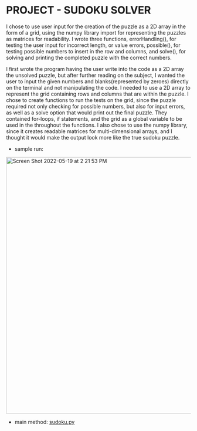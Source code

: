 # PROJECT - SUDOKU SOLVER

I chose to use user input for the creation of the puzzle as a 2D array in the form of a grid, using the numpy library import for representing the puzzles as matrices for readability.  I wrote three functions, errorHandling(), for testing the user input for incorrect length, or value errors, possible(), for testing possible numbers to insert in the row and columns, and solve(), for solving and printing the completed puzzle with the correct numbers. 

I first wrote the program having the user write into the code as a 2D array the unsolved puzzle, but after further reading on the subject, I wanted the user to input the given numbers and blanks(represented by zeroes) directly on the terminal and not manipulating the code.  I needed to use a 2D array to represent the grid containing rows and columns that are within the puzzle.  I chose to create functions to run the tests on the grid, since the puzzle required not only checking for possible numbers, but also for input errors, as well as a solve option that would print out the final puzzle.  They contained for-loops, if statements, and the grid as a global variable to be used in the throughout the functions.  I also chose to use the numpy library, since it creates readable matrices for multi-dimensional arrays, and I thought it would make the output look more like the true sudoku puzzle.  

* sample run: </br>
<img width="700" alt="Screen Shot 2022-05-19 at 2 21 53 PM" src="https://user-images.githubusercontent.com/87743069/169372716-76239f91-d44e-4712-9291-f490adc80ab7.png">

* main method: [sudoku.py](sudoku.py)
